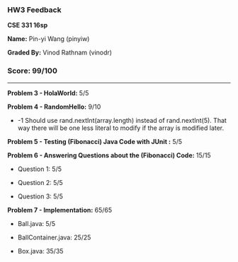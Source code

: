 ### HW3 Feedback

**CSE 331 16sp**

**Name:** Pin-yi Wang (pinyiw)

**Graded By:** Vinod Rathnam (vinodr)

### Score: 99/100
---

**Problem 3 - HolaWorld:** 5/5

**Problem 4 - RandomHello:** 9/10

- -1 Should use rand.nextInt(array.length) instead of rand.nextInt(5). That way there will be one less literal to modify if the array is modified later.

**Problem 5 - Testing (Fibonacci) Java Code with JUnit :** 5/5

**Problem 6 - Answering Questions about the (Fibonacci) Code:** 15/15

- Question 1: 5/5

- Question 2: 5/5

- Question 3: 5/5

**Problem 7 - Implementation:** 65/65

- Ball.java: 5/5

- BallContainer.java: 25/25

- Box.java: 35/35
